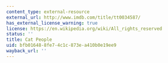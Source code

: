 ```yaml
---
content_type: external-resource
external_url: http://www.imdb.com/title/tt0034587/
has_external_license_warning: true
license: https://en.wikipedia.org/wiki/All_rights_reserved
status: ''
title: Cat People
uid: bfb01648-8fe7-4c1c-873e-a410b0e19ee9
wayback_url: ''
---
```

